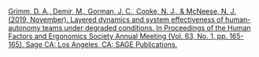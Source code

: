 
[Grimm, D. A., Demir, M., Gorman, J. C., Cooke, N. J., & McNeese, N. J. (2019, November). Layered dynamics and system effectiveness of human-autonomy teams under degraded conditions. In Proceedings of the Human Factors and Ergonomics Society Annual Meeting (Vol. 63, No. 1, pp. 165-165). Sage CA: Los Angeles, CA: SAGE Publications.](https://journals.sagepub.com/doi/abs/10.1177/1071181319631307?journalCode=proe)